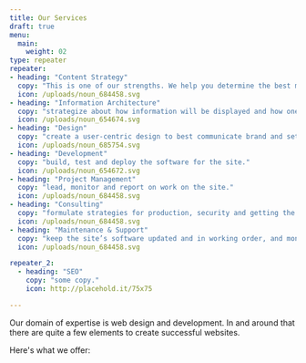 ```yaml
---
title: Our Services
draft: true
menu:
  main:
    weight: 02
type: repeater
repeater:
- heading: "Content Strategy"
  copy: "This is one of our strengths. We help you determine the best mix and style of content to tell your story, and how, from a technical point-of-view, to structure for use on your website."
  icon: /uploads/noun_684458.svg
- heading: "Information Architecture"
  copy: "strategize about how information will be displayed and how one should navigate through the site."
  icon: /uploads/noun_654674.svg
- heading: "Design"
  copy: "create a user-centric design to best communicate brand and set the tone for your users’ experience."
  icon: /uploads/noun_685754.svg
- heading: "Development"
  copy: "build, test and deploy the software for the site."
  icon: /uploads/noun_654672.svg
- heading: "Project Management"
  copy: "lead, monitor and report on work on the site."
  icon: /uploads/noun_684458.svg
- heading: "Consulting"
  copy: "formulate strategies for production, security and getting the most from the site for your business, including traffic analysis, reporting, and vendor selection for any needed services."
  icon: /uploads/noun_684458.svg
- heading: "Maintenance & Support"
  copy: "keep the site’s software updated and in working order, and monitor its ongoing performance. Respond to your staff and user’s requests."
  icon: /uploads/noun_684458.svg

repeater_2:
  - heading: "SEO"
    copy: "some copy."
    icon: http://placehold.it/75x75

---
```


Our domain of expertise is web design and development. In and around that there are quite a few elements to create successful websites.

Here's what we offer:
